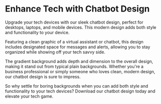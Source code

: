 <!--font:Poppins-->

# Enhance Tech with Chatbot Design

Upgrade your tech devices with our sleek chatbot design, perfect for desktops, laptops, and mobile devices. This modern design adds both style and functionality to your device.

Featuring a clean graphic of a virtual assistant or chatbot, this design includes designated space for messages and alerts, allowing you to stay organized while showing off your tech savvy side.

The gradient background adds depth and dimension to the overall design, making it stand out from typical plain backgrounds. Whether you're a business professional or simply someone who loves clean, modern design, our chatbot design is sure to impress.

So why settle for boring backgrounds when you can add both style and functionality to your tech devices? Download our chatbot design today and elevate your tech game.

<!--

Write me markdown content of website with wallpaper:

"A wallpaper with a simple graphic of a virtual assistant or chatbot, with space for messages and alerts, set against a gradient background."

The header of the page should not be copy of the text but rather a real content of the website which is using this wallpaper.


---


# Chatbot Wallpaper

Welcome to our website featuring a sleek and modern wallpaper design with a virtual assistant or chatbot graphic. This wallpaper is perfect for anyone who loves technology and wants to add a touch of personality to their desktop or mobile device.

The design features a simple graphic of a chatbot, complete with space for messages and alerts. The chatbot is set against a gradient background that adds depth and dimension to the overall design. Whether you're looking for a wallpaper for your personal computer or your smartphone, this design is sure to impress.

So why not download this chatbot wallpaper today and give your device a fresh new look? With its clean lines and modern design, it's the perfect way to show off your love of technology and stay organized at the same time.


---


Heading should not include word "wallpaper". The website should not be about the wallpaper itself, wallpaper is just a related background, rewrite whole content.


---


# Elevate Your Tech Game with a Modern Chatbot Design

Looking for a way to add some personality and style to your tech devices? Look no further than our modern chatbot design, perfect for desktops, laptops, and mobile devices.

Featuring a sleek graphic of a virtual assistant or chatbot, this design is both functional and stylish. With space for messages and alerts, it's the perfect way to stay organized while adding a touch of personality to your device.

Set against a gradient background that adds depth and dimension, this design is sure to impress. Whether you're a tech enthusiast, a business professional, or simply someone who loves clean, modern design, our chatbot design is the perfect choice.

So why wait? Elevate your tech game today with our modern chatbot design and show off your style and organization skills at the same time.


---


Heading is too long, rewrite whole content.


---


Heading is too long, rewrite whole content.


---


# Modernize Your Tech with a Sleek Chatbot Design

Looking to give your tech devices a fresh, modern look? Our sleek chatbot design is the perfect way to add style and personality to your desktop, laptop, or mobile device.

Featuring a clean graphic of a virtual assistant or chatbot, this design is both functional and fashionable. With designated space for messages and alerts, you can stay organized while showing off your tech savvy side.

The gradient background adds depth and dimension to the overall design, making it stand out from typical plain backgrounds. Whether you're a business professional or simply someone who loves clean, modern design, our chatbot design is sure to impress.

So why settle for boring backgrounds when you can modernize your tech game with our chatbot design? Download it today and elevate your style and organization skills at the same time.


---


Heading is too long, rewrite whole content.


---


# Add Style and Functionality to Your Tech with a Chatbot Design

Upgrade your tech devices with our sleek chatbot design, perfect for desktops, laptops, and mobile devices. This modern design adds both style and functionality to your device.

Featuring a clean graphic of a virtual assistant or chatbot, this design includes designated space for messages and alerts, allowing you to stay organized while showing off your tech savvy side.

The gradient background adds depth and dimension to the overall design, making it stand out from typical plain backgrounds. Whether you're a business professional or simply someone who loves clean, modern design, our chatbot design is sure to impress.

So why settle for boring backgrounds when you can add both style and functionality to your tech devices? Download our chatbot design today and elevate your tech game.


---


Write me a Google font which is best fitting for the website.

Pick from the list:
- Lato
- Roboto
- Montserrat
- IBM Plex Sans
- Alegreya
- Raleway
- Great Vibes
- Poppins
- Open Sans
- Futura
- Dancing Script
- Barlow Condensed
- Playfair Display
- Orbitron
- Lobster
- Inter
- Exo 2


Write just the font name nothing else.


---


Poppins

-->
